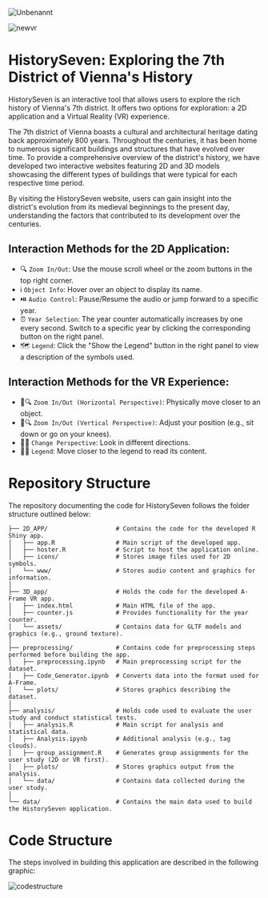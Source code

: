 ![Unbenannt](https://user-images.githubusercontent.com/75636666/235879079-2aed894e-6573-4670-9d05-187befa12e70.PNG)

![newvr](https://github.com/dario-x/history_seven/assets/75636666/4d46415f-c966-4f78-97e1-f0290e6d97e5)

# HistorySeven: Exploring the 7th District of Vienna's History

HistorySeven is an interactive tool that allows users to explore the rich history of Vienna's 7th district. It offers two options for exploration: a 2D application and a Virtual Reality (VR) experience.

The 7th district of Vienna boasts a cultural and architectural heritage dating back approximately 800 years. Throughout the centuries, it has been home to numerous significant buildings and structures that have evolved over time. To provide a comprehensive overview of the district's history, we have developed two interactive websites featuring 2D and 3D models showcasing the different types of buildings that were typical for each respective time period.

By visiting the HistorySeven website, users can gain insight into the district's evolution from its medieval beginnings to the present day, understanding the factors that contributed to its development over the centuries.

## Interaction Methods for the 2D Application:
- 🔍 `Zoom In/Out`: Use the mouse scroll wheel or the zoom buttons in the top right corner.
- ℹ️ `Object Info`: Hover over an object to display its name.
- ⏯️ `Audio Control`: Pause/Resume the audio or jump forward to a specific year.
- ⏰ `Year Selection`: The year counter automatically increases by one every second. Switch to a specific year by clicking the corresponding button on the right panel.
- 🗺️ `Legend`: Click the "Show the Legend" button in the right panel to view a description of the symbols used.

## Interaction Methods for the VR Experience:
- 👣🔍 `Zoom In/Out (Horizontal Perspective)`: Physically move closer to an object.
- 👀🔍 `Zoom In/Out (Vertical Perspective)`: Adjust your position (e.g., sit down or go on your knees).
- 👀🔀 `Change Perspective`: Look in different directions.
- 📖👣 `Legend`: Move closer to the legend to read its content.


# Repository Structure

The repository documenting the code for HistorySeven follows the folder structure outlined below:

    ├── 2D_APP/                   # Contains the code for the developed R Shiny app.
    │   ├── app.R                 # Main script of the developed app.
    │   ├── hoster.R              # Script to host the application online.
    │   ├── icons/                # Stores image files used for 2D symbols.
    │   └── www/                  # Stores audio content and graphics for information.
    │
    ├── 3D_app/                   # Holds the code for the developed A-Frame VR app.
    │   ├── index.html            # Main HTML file of the app.
    │   ├── counter.js            # Provides functionality for the year counter.
    │   └── assets/               # Contains data for GLTF models and graphics (e.g., ground texture).
    │
    ├── preprocessing/            # Contains code for preprocessing steps performed before building the app.
    │   ├── preprocessing.ipynb   # Main preprocessing script for the dataset.
    │   ├── Code_Generator.ipynb  # Converts data into the format used for A-Frame.
    │   └── plots/                # Stores graphics describing the dataset.
    │
    ├── analysis/                 # Holds code used to evaluate the user study and conduct statistical tests.
    │   ├── analysis.R            # Main script for analysis and statistical data.
    │   ├── Analysis.ipynb        # Additional analysis (e.g., tag clouds).
    │   ├── group_assignment.R    # Generates group assignments for the user study (2D or VR first).
    │   ├── plots/                # Stores graphics output from the analysis.
    │   └── data/                 # Contains data collected during the user study.
    │
    └── data/                     # Contains the main data used to build the HistorySeven application.

# Code Structure

The steps involved in building this application are described in the following graphic:

![codestructure](https://github.com/dario-x/history_seven/assets/75636666/06203631-dd42-405e-b86e-2554dacbb8e6)








